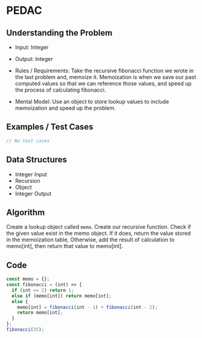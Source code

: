 # PEDAC

## Understanding the Problem

- Input:
  Integer

- Output:
  Integer

- Rules / Requirements:
  Take the recursive fibonacci function we wrote in the last problem and,
  memoize it. Memoization is when we save our past computed values so that we can reference those values,
  and speed up the process of calculating fibonacci.

- Mental Model:
  Use an object to store lookup values to include memoization and speed up the problem.

## Examples / Test Cases

```js
// No test cases
```

## Data Structures

- Integer
  Input
- Recursion
- Object
- Integer
  Output

## Algorithm

Create a lookup object called `memo`.
Create our recursive function.
Check if the given value exist in the memo object.
If it does, return the value stored in the memoization table,
Otherwise, add the result of calculation to memo[int], then return
that value to memo[int].

## Code

```js
const memo = {};
const fibonacci = (int) => {
  if (int <= 2) return 1;
  else if (memo[int]) return memo[int];
  else {
    memo[int] = fibonacci(int - 1) + fibonacci(int - 2);
    return memo[int];
  }
};
fibonacci(35);
```
